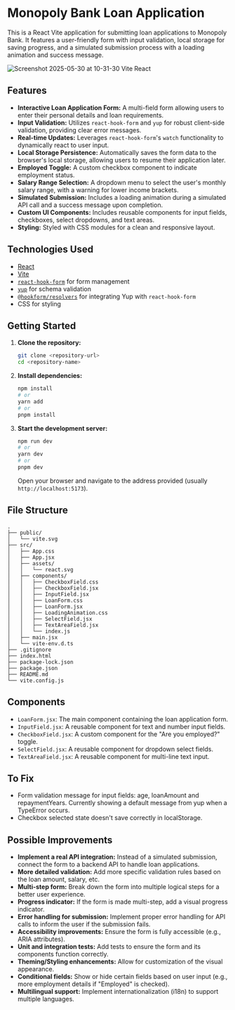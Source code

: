 # Monopoly Bank Loan Application

This is a React Vite application for submitting loan applications to Monopoly Bank. It features a user-friendly form with input validation, local storage for saving progress, and a simulated submission process with a loading animation and success message.

![Screenshot 2025-05-30 at 10-31-30 Vite React](https://github.com/user-attachments/assets/36c91106-3e30-4ad4-bd50-79cc817ed0aa)

## Features

-   **Interactive Loan Application Form:** A multi-field form allowing users to enter their personal details and loan requirements.
-   **Input Validation:** Utilizes `react-hook-form` and `yup` for robust client-side validation, providing clear error messages.
-   **Real-time Updates:** Leverages `react-hook-form`'s `watch` functionality to dynamically react to user input.
-   **Local Storage Persistence:** Automatically saves the form data to the browser's local storage, allowing users to resume their application later.
-   **Employed Toggle:** A custom checkbox component to indicate employment status.
-   **Salary Range Selection:** A dropdown menu to select the user's monthly salary range, with a warning for lower income brackets.
-   **Simulated Submission:** Includes a loading animation during a simulated API call and a success message upon completion.
-   **Custom UI Components:** Includes reusable components for input fields, checkboxes, select dropdowns, and text areas.
-   **Styling:** Styled with CSS modules for a clean and responsive layout.

## Technologies Used

-   [React](https://react.dev/)
-   [Vite](https://vitejs.dev/)
-   [`react-hook-form`](https://react-hook-form.com/) for form management
-   [`yup`](https://github.com/jquense/yup) for schema validation
-   [`@hookform/resolvers`](https://react-hook-form.com/resolvers) for integrating Yup with `react-hook-form`
-   CSS for styling

## Getting Started

1.  **Clone the repository:**
    ```bash
    git clone <repository-url>
    cd <repository-name>
    ```

2.  **Install dependencies:**
    ```bash
    npm install
    # or
    yarn add
    # or
    pnpm install
    ```

3.  **Start the development server:**
    ```bash
    npm run dev
    # or
    yarn dev
    # or
    pnpm dev
    ```

    Open your browser and navigate to the address provided (usually `http://localhost:5173`).

## File Structure
```
.
├── public/
│   └── vite.svg
├── src/
│   ├── App.css
│   ├── App.jsx
│   ├── assets/
│   │   └── react.svg
│   ├── components/
│   │   ├── CheckboxField.css
│   │   ├── CheckboxField.jsx
│   │   ├── InputField.jsx
│   │   ├── LoanForm.css
│   │   ├── LoanForm.jsx
│   │   ├── LoadingAnimation.css
│   │   ├── SelectField.jsx
│   │   ├── TextAreaField.jsx
│   │   └── index.js
│   ├── main.jsx
│   └── vite-env.d.ts
├── .gitignore
├── index.html
├── package-lock.json
├── package.json
├── README.md
└── vite.config.js
```


## Components

-   `LoanForm.jsx`: The main component containing the loan application form.
-   `InputField.jsx`: A reusable component for text and number input fields.
-   `CheckboxField.jsx`: A custom component for the "Are you employed?" toggle.
-   `SelectField.jsx`: A reusable component for dropdown select fields.
-   `TextAreaField.jsx`: A reusable component for multi-line text input.

## To Fix

-   Form validation message for input fields: age, loanAmount and repaymentYears. Currently showing a default message from yup when a TypeError occurs.
-   Checkbox selected state doesn't save correctly in localStorage.

## Possible Improvements

-   **Implement a real API integration:** Instead of a simulated submission, connect the form to a backend API to handle loan applications.
-   **More detailed validation:** Add more specific validation rules based on the loan amount, salary, etc.
-   **Multi-step form:** Break down the form into multiple logical steps for a better user experience.
-   **Progress indicator:** If the form is made multi-step, add a visual progress indicator.
-   **Error handling for submission:** Implement proper error handling for API calls to inform the user if the submission fails.
-   **Accessibility improvements:** Ensure the form is fully accessible (e.g., ARIA attributes).
-   **Unit and integration tests:** Add tests to ensure the form and its components function correctly.
-   **Theming/Styling enhancements:** Allow for customization of the visual appearance.
-   **Conditional fields:** Show or hide certain fields based on user input (e.g., more employment details if "Employed" is checked).
-   **Multilingual support:** Implement internationalization (i18n) to support multiple languages.
